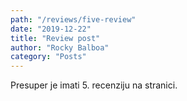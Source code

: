 ```yaml
---
path: "/reviews/five-review"
date: "2019-12-22"
title: "Review post"
author: "Rocky Balboa"
category: "Posts"
---
```


Presuper je imati 5. recenziju na stranici.
